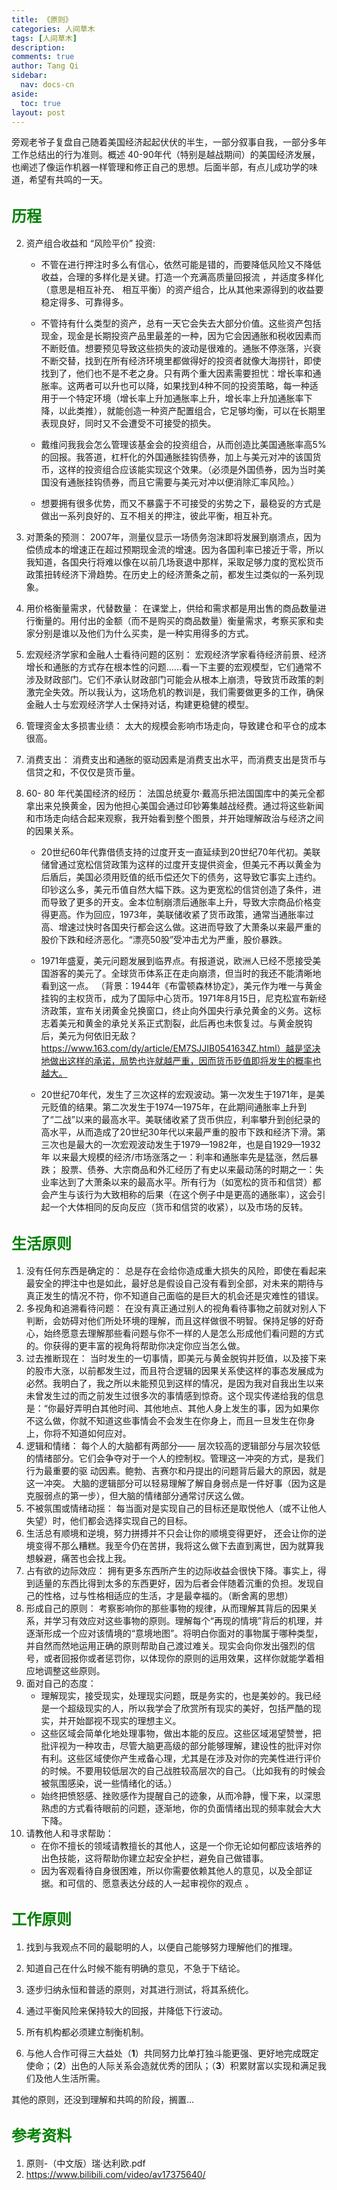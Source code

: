 ```yaml
---
title: 《原则》
categories: 人间草木
tags: [人间草木]
description: 
comments: true
author: Tang Qi
sidebar:
  nav: docs-cn
aside:
  toc: true
layout: post
---
```


旁观老爷子复盘自己随着美国经济起起伏伏的半生，一部分叙事自我，一部分多年工作总结出的行为准则。概述 40-90年代（特别是越战期间）的美国经济发展，也阐述了像运作机器一样管理和修正自己的思想。后面半部，有点儿成功学的味道，希望有共鸣的一天。

<!--more-->

## <font face="黑体" color=green size=5>历程</font>

2. 资产组合收益和 “风险平价” 投资: 
   
   + 不管在进⾏押注时多么有信⼼，依然可能是错的，⽽要降低风险又不降低收益，合理的多样化是关键。打造⼀个充满⾼质量回报流 ，并适度多样化（意思是相互补充、 相互平衡）的资产组合，⽐从其他来源得到的收益要稳定得多、可靠得多。
   
   + 不管持有什么类型的资产，总有⼀天它会失去⼤部分价值。这些资产包括现⾦，现⾦是长期投资产品⾥最差的⼀种，因为它会因通胀和税收因素⽽不断贬值。想要预见导致这些损失的波动是很难的。通胀不停涨落，兴衰不断交替，找到在所有经济环境⾥都做得好的投资者就像⼤海捞针，即使找到了，他们也不是不⽼之⾝。只有两个重⼤因素需要担忧：增长率和通胀率。这两者可以升也可以降，如果找到4种不同的投资策略，每⼀种适⽤于⼀个特定环境（增长率上升加通胀率上升，增长率上升加通胀率下降，以此类推），就能创造⼀种资产配置组合，它⾜够均衡，可以在长期⾥表现良好，同时又不会遭受不可接受的损失。
   
   + 戴维问我我会怎么管理该基⾦会的投资组合，从⽽创造⽐美国通胀率⾼5%的回报。我答道，杠杆化的外国通胀挂钩债券，加上与美元对冲的该国货币，这样的投资组合应该能实现这个效果。（必须是外国债券，因为当时美国没有通胀挂钩债券，⽽且它需要与美元对冲以便消除汇率风险。）
   + 想要拥有很多优势，⽽又不暴露于不可接受的劣势之下，最稳妥的⽅式是做出⼀系列良好的、互不相关的押注，彼此平衡，相互补充。
   
2. 对萧条的预测： 
   2007年，测量仪显⽰⼀场债务泡沫即将发展到崩溃点，因为偿债成本的增速正在超过预期现⾦流的增速。因为各国利率已接近于零，所以我知道，各国央⾏将难以像在以前⼏场衰退中那样，采取⾜够⼒度的宽松货币政策扭转经济下滑趋势。在历史上的经济萧条之前，都发⽣过类似的⼀系列现象。

3. 用价格衡量需求，代替数量： 
   在课堂上，供给和需求都是⽤出售的商品数量进⾏衡量的。⽤付出的⾦额（⽽不是购买的商品数量）衡量需求，考察买家和卖家分别是谁以及他们为什么买卖，是⼀种实⽤得多的⽅式。

4. 宏观经济学家和金融人士看待问题的区别：
   宏观经济学家看待经济前景、经济增长和通胀的⽅式存在根本性的问题……看⼀下主要的宏观模型，它们通常不涉及财政部门。它们不承认财政部门可能会从根本上崩溃，导致货币政策的刺激完全失效。所以我认为，这场危机的教训是，我们需要做更多的⼯作，确保⾦融⼈⼠与宏观经济学⼈⼠保持对话，构建更稳健的模型。

5. 管理资金太多损害业绩：
   太⼤的规模会影响市场⾛向，导致建仓和平仓的成本很⾼。

6. 消费支出：
   消费⽀出和通胀的驱动因素是消费⽀出⽔平，⽽消费⽀出是货币与信贷之和，不仅仅是货币量。

7. 60- 80 年代美国经济的经历：
   法国总统夏尔·戴⾼乐把法国国库中的美元全都拿出来兑换黄⾦，因为他担⼼美国会通过印钞筹集越战经费。通过将这些新闻和市场⾛向结合起来观察，我开始看到整个图景，并开始理解政治与经济之间的因果关系。 

   + 20世纪60年代靠借债⽀持的过度开⽀⼀直延续到20世纪70年代初。美联储曾通过宽松信贷政策为这样的过度开⽀提供资⾦，但美元不再以黄⾦为后盾后，美国必须⽤贬值的纸币偿还⽋下的债务，这导致它事实上违约。印钞这么多，美元币值⾃然⼤幅下跌。这为更宽松的信贷创造了条件，进⽽导致了更多的开⽀。⾦本位制崩溃后通胀率上升，导致⼤宗商品价格变得更⾼。作为回应，1973年，美联储收紧了货币政策，通常当通胀率过⾼、增速过快时各国央⾏都会这么做。这进⽽导致了⼤萧条以来最严重的股价下跌和经济恶化。“漂亮50股”受冲击尤为严重，股价暴跌。

   + 1971年盛夏，美元问题发展到临界点。有报道说，欧洲⼈已经不愿接受美国游客的美元了。全球货币体系正在⾛向崩溃，但当时的我还不能清晰地看到这⼀点。 （背景：1944年《布雷顿森林协定》，美元作为唯一与黄金挂钩的主权货币，成为了国际中心货币。1971年8月15日，尼克松宣布新经济政策，宣布关闭黄金兑换窗口，终止向外国央行承兑黄金的义务。这标志着美元和黄金的承兑关系正式割裂，此后再也未恢复过。与黄金脱钩后，美元为何依旧无敌？https://www.163.com/dy/article/EM7SJJIB0541634Z.html）越是坚决地做出这样的承诺，局势也许就越严重，因⽽货币贬值即将发⽣的概率也越⼤。

   + 20世纪70年代，发⽣了三次这样的宏观波动。第⼀次发⽣于1971年，是美元贬值的结果。第⼆次发⽣于1974—1975年，在此期间通胀率上升到 了“⼆战”以来的最⾼⽔平。美联储收紧了货币供应，利率攀升到创纪录的 ⾼⽔平，从⽽造成了20世纪30年代以来最严重的股市下跌和经济下滑。第 三次也是最⼤的⼀次宏观波动发⽣于1979—1982年，也是⾃1929—1932年 以来最⼤规模的经济/市场涨落之⼀：利率和通胀率先是猛涨，然后暴跌； 股票、债券、⼤宗商品和外汇经历了有史以来最动荡的时期之⼀：失业率达到了⼤萧条以来的最⾼⽔平。所有⾏为（如宽松的货币和信贷）都会产⽣与该⾏为⼤致相称的后果（在这个例⼦中是更⾼的通胀率），这会引起⼀个⼤体相同的反向反应（货币和信贷的收紧），以及市场的反转。

## <font face="黑体" color=green size=5>生活原则</font>

1. 没有任何东西是确定的：
   总是存在会给你造成重⼤损失的风险，即使在看起来最安全的押注中也是如此，最好总是假设⾃⼰没有看到全部，对未来的期待与真正发⽣的情况不符，你不知道⾃⼰⾯临的是巨⼤的机会还是灾难性的错误。
3. 多视角和追溯看待问题： 
   在没有真正通过别⼈的视⾓看待事物之前就对别⼈下判断，会妨碍对他们所处环境的理解，⽽且这样做很不明智。保持⾜够的好奇⼼，始终愿意去理解那些看问题与你不⼀样的⼈是怎么形成他们看问题的⽅式的。你获得的更丰富的视⾓将帮助你决定你应当怎么做。 
4. 过去推断现在： 
   当时发⽣的⼀切事情，即美元与黄⾦脱钩并贬值，以及接下来的股市⼤涨，以前都发⽣过，⽽且符合逻辑的因果关系使这样的事态发展成为必然。我明⽩了，我之所以未能预见到这样的情况，是因为我对⾃我出⽣以来未曾发⽣过的⽽之前发⽣过很多次的事情感到惊奇。这个现实传递给我的信息是：“你最好弄明⽩其他时间、其他地点、其他⼈⾝上发⽣的事，因为如果你不这么做，你就不知道这些事情会不会发⽣在你⾝上，⽽且⼀旦发⽣在你⾝上，你将不知道如何应对。
5. 逻辑和情绪：
   每个⼈的⼤脑都有两部分—— 层次较⾼的逻辑部分与层次较低的情绪部分。它们会争夺对于⼀个⼈的控制权。管理这⼀冲突的⽅式，是我们⾏为最重要的驱 动因素。鲍勃、吉赛尔和丹提出的问题背后最⼤的原因，就是这⼀冲突。 ⼤脑的逻辑部分可以轻易理解了解⾃⾝弱点是⼀件好事（因为这是克服弱点的第⼀步），但⼤脑的情绪部分通常讨厌这么做。 
5. 不被氛围或情绪动摇：
   每当⾯对是实现⾃⼰的⽬标还是取悦他⼈（或不让他⼈失望）时，他们都会选择实现⾃⼰的⽬标。
6. ⽣活总有顺境和逆境，努⼒拼搏并不只会让你的顺境变得更好， 还会让你的逆境变得不那么糟糕。我⾄今仍在苦拼，我将这么做下去直到离世，因为就算我想躲避，痛苦也会找上我。
7. 占有欲的边际效应：
   拥有更多东西所产⽣的边际收益会很快下降。事实上，得到适量的东西⽐得到太多的东西更好，因为后者会伴随着沉重的负担。发现⾃⼰的性格，过与性格相适应的⽣活，才是最幸福的。（断舍离的思想）
8. 形成自己的原则：
   考察影响你的那些事物的规律，从⽽理解其背后的因果关系，并学习有效应对这些事物的原则。理解每个“再现的情境”背后的机理，并逐渐形成⼀个应对该情境的“意境地图”。将明⽩你⾯对的事物属于哪种类型，并⾃然⽽然地运⽤正确的原则帮助⾃⼰渡过难关。现实会向你发出强烈的信号，或者回报你或者惩罚你，以体现你的原则的运⽤效果，这样你就能学着相应地调整这些原则。
9. 面对自己的态度：
   + 理解现实，接受现实，处理现实问题，既是务实的，也是美妙的。我已经是⼀个超级现实的⼈，所以我学会了欣赏所有现实的美好，包括严酷的现实，并开始鄙视不现实的理想主义。 
   + 这些区域会简单化地处理事物，做出本能的反应。这些区域渴望赞誉，把批评视为⼀种攻击，尽管⼤脑更⾼级的部分能够理解，建设性的批评对你有利。这些区域使你产⽣戒备⼼理，尤其是在涉及对你的完美性进⾏评价的时候。不要用较低层次的自己战胜较高层次的自己。（比如我有的时候会被氛围感染，说一些情绪化的话。）
   + 始终把愤怒感、挫败感作为提醒⾃⼰的迹象，从⽽冷静，慢下来，以深思熟虑的⽅式看待眼前的问题，逐渐地，你的负⾯情绪出现的频率就会⼤⼤下降。
10. 请教他人和寻求帮助：
    + 在你不擅长的领域请教擅长的其他⼈，这是⼀个你⽆论如何都应该培养的出⾊技能，这将帮助你建⽴起安全护栏，避免⾃⼰做错事。
    + 因为客观看待⾃⾝很困难，所以你需要依赖其他⼈的意见，以及全部证据。和可信的、愿意表达分歧的⼈⼀起审视你的观点 。

## <font face="黑体" color=green size=5>工作原则</font>

1. 找到与我观点不同的最聪明的⼈，以便⾃⼰能够努⼒理解他们的推理。

2. 知道⾃⼰在什么时候不能有明确的意见，不急于下结论。 

3. 逐步归纳永恒和普适的原则，对其进⾏测试，将其系统化。 

4. 通过平衡风险来保持较⼤的回报，并降低下⾏波动。

5. 所有机构都必须建⽴制衡机制。
6. 与他⼈合作可得三⼤益处（**1**）共同努⼒⽐单打独⽃能更强、更好地完成既定使命；（**2**）出⾊的⼈际关系会造就优秀的团队；（**3**）积累财富以实现和满⾜我们及他⼈⽣活所需。

其他的原则，还没到理解和共鸣的阶段，搁置...

## <font face="黑体" color=green size=5>参考资料</font>

1.   原则-（中文版）瑞·达利欧.pdf
2.  https://www.bilibili.com/video/av17375640/